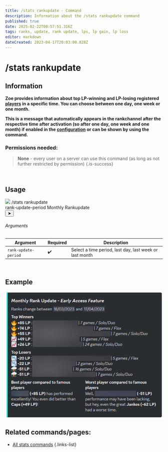```yaml
---
title: /stats rankupdate - Command
description: Information about the /stats rankupdate command
published: true
date: 2025-02-22T00:57:51.316Z
tags: ranks, update, rank update, lps, lp gain, lp loss
editor: markdown
dateCreated: 2023-04-17T20:03:00.828Z
---
```


# /stats rankupdate
## Information
**Zoe provides information about top LP-winning and LP-losing registered [players](/en/terms/player) in a specific time. You can choose between one day, one week or one month.** 

**This is a message that automatically appears in the rankchannel after the respective time after activation (so after one day, one week and one month) if enabled in the [configuration](/en/Zoe-Configuration) or can be shown by using the command.**
<br>

### Permissions needed:
>**None** - every user on a server can use this command (as long as not further restricted by permission) {.is-success}

<br>
 
 ## Usage
<div class="discord-preview">
    <div class="dcp-chatbar">
        <img src="/zoe_logo.png" class="dcp-avatar">
        <span class="dcp-command">/stats rankupdate</span>
        <div class="dcp-args">
            <div class="dcp-arg">
                <span class="dcp-arg-label">rank-update-period</span>
                <span class="dcp-arg-value">Monthly Rankupdate</span>
          </div>
        </div>
        <button class="dcp-send-btn">&#10148;</button> 
    </div>
</div>

###### Arguments
| Argument | Required | Description |
|----------|----------|-------------|
| `rank-update-period` | :heavy_check_mark: | Select a time period, last day, last week or last month |
<br>

## Example
![](/img/commands/stats_rankupdate.png)
<br>
 
## Related commands/pages:
- [All stats commands](/en/commands/stats/)
{.links-list}